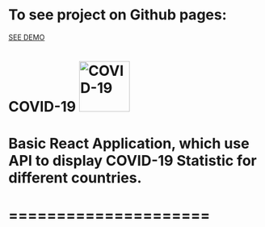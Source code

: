 # To see project on Github pages:

<a href="https://aleksandrriabov.github.io/covid/">SEE DEMO</a>

 # COVID-19 <img src="https://aleksandrriabov.github.io/covid/static/media/covid.3638f356.png" alt="COVID-19" target="blank" width="100px">
 
 # Basic React Application, which use API to display COVID-19 Statistic for different countries.

# =====================

